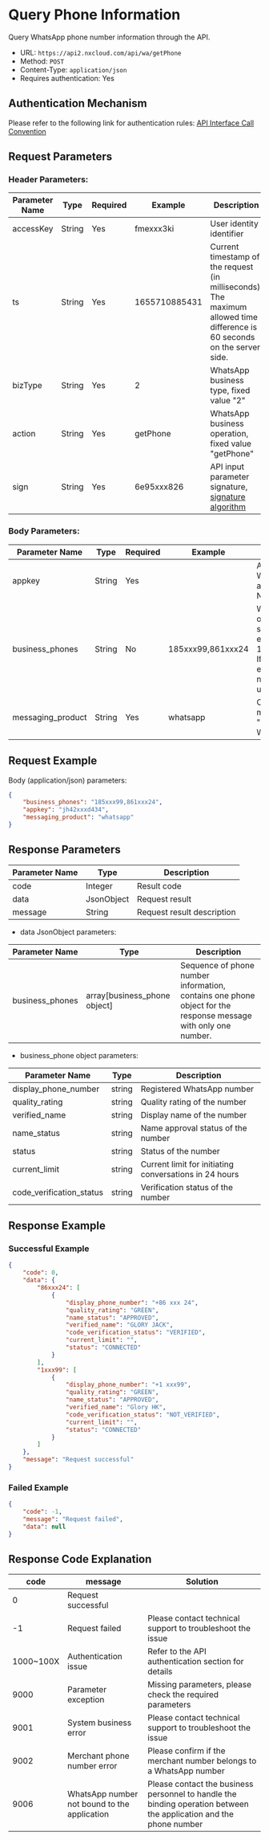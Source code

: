 # Query Phone Information
Query WhatsApp phone number information through the API.

- URL: `https://api2.nxcloud.com/api/wa/getPhone`
- Method: `POST`
- Content-Type: `application/json`
- Requires authentication: Yes

## Authentication Mechanism

Please refer to the following link for authentication rules: [API Interface Call Convention](https://github.com/nxtele/http-api-document/wiki/API%E6%8E%A5%E5%8F%A3%E8%B0%83%E7%94%A8%E7%BA%A6%E5%AE%9A)

## Request Parameters

### Header Parameters:

| Parameter Name | Type   | Required | Example  | Description                                                 |
| -------------- | ------ | -------- | -------- | ----------------------------------------------------------- |
| accessKey      | String | Yes      | fmexxx3ki | User identity identifier                                    |
| ts             | String | Yes      | 1655710885431 | Current timestamp of the request (in milliseconds). The maximum allowed time difference is 60 seconds on the server side. |
| bizType        | String | Yes      | 2        | WhatsApp business type, fixed value "2"                      |
| action         | String | Yes      | getPhone | WhatsApp business operation, fixed value "getPhone"          |
| sign           | String | Yes      | 6e95xxx826 | API input parameter signature, [signature algorithm](https://github.com/nxtele/http-api-document/wiki/API%E6%8E%A5%E5%8F%A3%E8%B0%83%E7%94%A8%E7%BA%A6%E5%AE%9A) |

### Body Parameters:

| Parameter Name | Type   | Required | Example | Description                                                  |
| -------------- | ------ | -------- | ------- | ------------------------------------------------------------ |
| appkey         | String | Yes      |         | Appkey of the WhatsApp application in the NxCloud             |
| business_phones | String | No      | 185xxx99,861xxx24 | WhatsApp numbers of the merchants, separated by ", ". For example: 185xxx99,861xxx24. If the parameter is empty, it returns all number information under the application. |
| messaging_product | String | Yes | whatsapp | Channel for sending messages, must be "whatsapp" for WhatsApp messages |

## Request Example

Body (application/json) parameters:
```json
{
    "business_phones": "185xxx99,861xxx24",
    "appkey": "jh42xxxd434",
    "messaging_product": "whatsapp"
}
```

## Response Parameters

| Parameter Name | Type       | Description   |
| -------------- | ---------- | ------------- |
| code           | Integer    | Result code   |
| data           | JsonObject | Request result |
| message        | String     | Request result description |

- data JsonObject parameters:

| Parameter Name | Type   | Description                 |
| -------------- | ------ | --------------------------- |
| business_phones | array[business_phone object]| Sequence of phone number information, contains one phone object for the response message with only one number. |

- business_phone object parameters:

| Parameter Name | Type   | Description                 |
| -------------- | ------ | --------------------------- |
| display_phone_number | string | Registered WhatsApp number |
| quality_rating       | string | Quality rating of the number |
| verified_name        | string | Display name of the number |
| name_status          | string | Name approval status of the number |
| status               | string | Status of the number |
| current_limit        | string | Current limit for initiating conversations in 24 hours |
| code_verification_status | string | Verification status of the number |

## Response Example

### Successful Example
```json
{
    "code": 0,
    "data": {
        "86xxx24": [
            {
                "display_phone_number": "+86 xxx 24",
                "quality_rating": "GREEN",
                "name_status": "APPROVED",
                "verified_name": "GLORY JACK",
                "code_verification_status": "VERIFIED",
                "current_limit": "",
                "status": "CONNECTED"
            }
        ],
        "1xxx99": [
            {
                "display_phone_number": "+1 xxx99",
                "quality_rating": "GREEN",
                "name_status": "APPROVED",
                "verified_name": "Glory HK",
                "code_verification_status": "NOT_VERIFIED",
                "current_limit": "",
                "status": "CONNECTED"
            }
        ]
    },
    "message": "Request successful"
}
```

### Failed Example
```json
{
    "code": -1,
    "message": "Request failed",
    "data": null
}
```

## Response Code Explanation

| code | message           | Solution                    |
| ---- | ----------------- | --------------------------- |
| 0    | Request successful |                             |
| -1   | Request failed    | Please contact technical support to troubleshoot the issue |
| 1000~100X | Authentication issue | Refer to the API authentication section for details |
| 9000 | Parameter exception | Missing parameters, please check the required parameters |
| 9001 | System business error | Please contact technical support to troubleshoot the issue |
| 9002 | Merchant phone number error | Please confirm if the merchant number belongs to a WhatsApp number |
| 9006 | WhatsApp number not bound to the application | Please contact the business personnel to handle the binding operation between the application and the phone number |